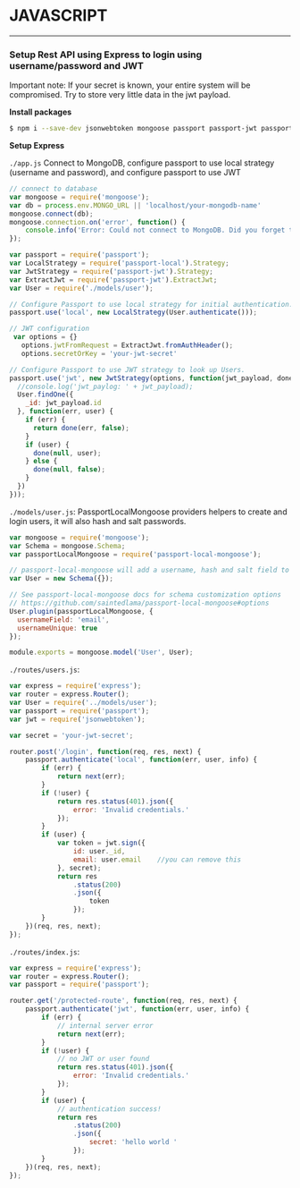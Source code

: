 # JAVASCRIPT
--- 


### Setup Rest API using Express to login using username/password and JWT

Important note:  If your secret is known, your entire system will be compromised.  Try to store very little data in the jwt payload. 

**Install packages**
```sh
$ npm i --save-dev jsonwebtoken mongoose passport passport-jwt passport-local passport-local-mongoose cookie-parser body-parser
```

**Setup Express**

`./app.js`
Connect to MongoDB, configure passport to use local strategy (username and password), and configure passport to use JWT

```js
// connect to database
var mongoose = require('mongoose');
var db = process.env.MONGO_URL || 'localhost/your-mongodb-name'
mongoose.connect(db);
mongoose.connection.on('error', function() {
    console.info('Error: Could not connect to MongoDB. Did you forget to run `mongod`?')
});

var passport = require('passport');
var LocalStrategy = require('passport-local').Strategy;
var JwtStrategy = require('passport-jwt').Strategy;
var ExtractJwt = require('passport-jwt').ExtractJwt;
var User = require('./models/user');

// Configure Passport to use local strategy for initial authentication.
passport.use('local', new LocalStrategy(User.authenticate()));

// JWT configuration
 var options = {}
   options.jwtFromRequest = ExtractJwt.fromAuthHeader();
   options.secretOrKey = 'your-jwt-secret'

// Configure Passport to use JWT strategy to look up Users.
passport.use('jwt', new JwtStrategy(options, function(jwt_payload, done) {
  //console.log('jwt_paylog: ' + jwt_payload);
  User.findOne({
    _id: jwt_payload.id
  }, function(err, user) {
    if (err) {
      return done(err, false);
    }
    if (user) {
      done(null, user);
    } else {
      done(null, false);
    }
  })
}));
```

`./models/user.js`:
PassportLocalMongoose providers helpers to create and login users, it will also hash and salt passwords.

```js
var mongoose = require('mongoose');
var Schema = mongoose.Schema;
var passportLocalMongoose = require('passport-local-mongoose');

// passport-local-mongoose will add a username, hash and salt field to the User Schema
var User = new Schema({});

// See passport-local-mongoose docs for schema customization options
// https://github.com/saintedlama/passport-local-mongoose#options
User.plugin(passportLocalMongoose, {
  usernameField: 'email',
  usernameUnique: true
});

module.exports = mongoose.model('User', User);
```

`./routes/users.js`:
```js
var express = require('express');
var router = express.Router();
var User = require('../models/user');
var passport = require('passport');
var jwt = require('jsonwebtoken');

var secret = 'your-jwt-secret';

router.post('/login', function(req, res, next) {
    passport.authenticate('local', function(err, user, info) {
        if (err) {
            return next(err);
        }
        if (!user) {
            return res.status(401).json({
                error: 'Invalid credentials.'
            });
        }
        if (user) {
            var token = jwt.sign({
                id: user._id,
                email: user.email    //you can remove this
            }, secret);
            return res
                .status(200)
                .json({
                    token
                });
        }
    })(req, res, next);
});
```

`./routes/index.js`:
```js
var express = require('express');
var router = express.Router();
var passport = require('passport');

router.get('/protected-route', function(req, res, next) {
    passport.authenticate('jwt', function(err, user, info) {
        if (err) {
            // internal server error 
            return next(err);
        }
        if (!user) {
            // no JWT or user found
            return res.status(401).json({
                error: 'Invalid credentials.'
            });
        }
        if (user) {
            // authentication success!
            return res
                .status(200)
                .json({
                    secret: 'hello world '
                });
        }
    })(req, res, next);
});
```
